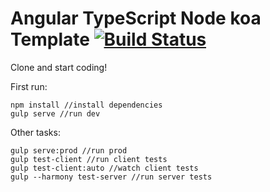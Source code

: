 # Angular TypeScript Node koa Template [![Build Status](https://travis-ci.org/liviuignat/AngularTSNode.svg?branch=master)](https://travis-ci.org/liviuignat/AngularTSNode)

Clone and start coding!

First run:
```
npm install //install dependencies
gulp serve //run dev
```

Other tasks:
```
gulp serve:prod //run prod
gulp test-client //run client tests
gulp test-client:auto //watch client tests
gulp --harmony test-server //run server tests
```
